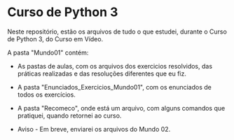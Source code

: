 # Curso de Python 3

Neste repositório, estão os arquivos de tudo o que estudei, durante o Curso de Python 3, do Curso em Vídeo.

A pasta "Mundo01" contém:

- As pastas de aulas, com os arquivos dos exercicios resolvidos, das práticas realizadas e das resoluções diferentes que eu fiz.
- A pasta "Enunciados_Exercicios_Mundo01", com os enunciados de todos os exercícios.
- A pasta "Recomeco", onde está um arquivo, com alguns comandos que pratiquei, quando retornei ao curso.


- Aviso - Em breve, enviarei os arquivos do Mundo 02.
